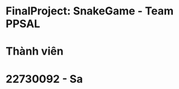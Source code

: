 #       FinalProject: SnakeGame - Team PPSAL 
#                 Thành viên
#                22730092 - Sa
